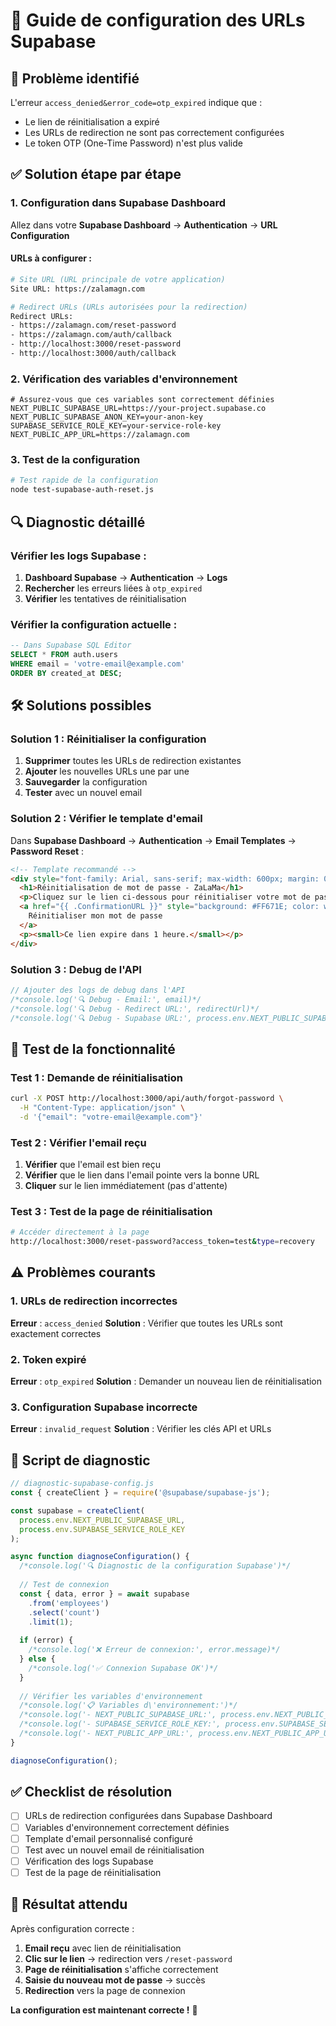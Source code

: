 # 🔧 Guide de configuration des URLs Supabase

## 🚨 Problème identifié

L'erreur `access_denied&error_code=otp_expired` indique que :
- Le lien de réinitialisation a expiré
- Les URLs de redirection ne sont pas correctement configurées
- Le token OTP (One-Time Password) n'est plus valide

## ✅ Solution étape par étape

### 1. Configuration dans Supabase Dashboard

Allez dans votre **Supabase Dashboard** → **Authentication** → **URL Configuration**

#### URLs à configurer :

```bash
# Site URL (URL principale de votre application)
Site URL: https://zalamagn.com

# Redirect URLs (URLs autorisées pour la redirection)
Redirect URLs:
- https://zalamagn.com/reset-password
- https://zalamagn.com/auth/callback
- http://localhost:3000/reset-password
- http://localhost:3000/auth/callback
```

### 2. Vérification des variables d'environnement

```env
# Assurez-vous que ces variables sont correctement définies
NEXT_PUBLIC_SUPABASE_URL=https://your-project.supabase.co
NEXT_PUBLIC_SUPABASE_ANON_KEY=your-anon-key
SUPABASE_SERVICE_ROLE_KEY=your-service-role-key
NEXT_PUBLIC_APP_URL=https://zalamagn.com
```

### 3. Test de la configuration

```bash
# Test rapide de la configuration
node test-supabase-auth-reset.js
```

## 🔍 Diagnostic détaillé

### Vérifier les logs Supabase :

1. **Dashboard Supabase** → **Authentication** → **Logs**
2. **Rechercher** les erreurs liées à `otp_expired`
3. **Vérifier** les tentatives de réinitialisation

### Vérifier la configuration actuelle :

```sql
-- Dans Supabase SQL Editor
SELECT * FROM auth.users 
WHERE email = 'votre-email@example.com'
ORDER BY created_at DESC;
```

## 🛠️ Solutions possibles

### Solution 1 : Réinitialiser la configuration

1. **Supprimer** toutes les URLs de redirection existantes
2. **Ajouter** les nouvelles URLs une par une
3. **Sauvegarder** la configuration
4. **Tester** avec un nouvel email

### Solution 2 : Vérifier le template d'email

Dans **Supabase Dashboard** → **Authentication** → **Email Templates** → **Password Reset** :

```html
<!-- Template recommandé -->
<div style="font-family: Arial, sans-serif; max-width: 600px; margin: 0 auto;">
  <h1>Réinitialisation de mot de passe - ZaLaMa</h1>
  <p>Cliquez sur le lien ci-dessous pour réinitialiser votre mot de passe :</p>
  <a href="{{ .ConfirmationURL }}" style="background: #FF671E; color: white; padding: 12px 24px; text-decoration: none; border-radius: 6px;">
    Réinitialiser mon mot de passe
  </a>
  <p><small>Ce lien expire dans 1 heure.</small></p>
</div>
```

### Solution 3 : Debug de l'API

```typescript
// Ajouter des logs de debug dans l'API
/*console.log('🔍 Debug - Email:', email)*/
/*console.log('🔍 Debug - Redirect URL:', redirectUrl)*/
/*console.log('🔍 Debug - Supabase URL:', process.env.NEXT_PUBLIC_SUPABASE_URL)*/
```

## 🧪 Test de la fonctionnalité

### Test 1 : Demande de réinitialisation

```bash
curl -X POST http://localhost:3000/api/auth/forgot-password \
  -H "Content-Type: application/json" \
  -d '{"email": "votre-email@example.com"}'
```

### Test 2 : Vérifier l'email reçu

1. **Vérifier** que l'email est bien reçu
2. **Vérifier** que le lien dans l'email pointe vers la bonne URL
3. **Cliquer** sur le lien immédiatement (pas d'attente)

### Test 3 : Test de la page de réinitialisation

```bash
# Accéder directement à la page
http://localhost:3000/reset-password?access_token=test&type=recovery
```

## ⚠️ Problèmes courants

### 1. URLs de redirection incorrectes

**Erreur** : `access_denied`
**Solution** : Vérifier que toutes les URLs sont exactement correctes

### 2. Token expiré

**Erreur** : `otp_expired`
**Solution** : Demander un nouveau lien de réinitialisation

### 3. Configuration Supabase incorrecte

**Erreur** : `invalid_request`
**Solution** : Vérifier les clés API et URLs

## 🔧 Script de diagnostic

```javascript
// diagnostic-supabase-config.js
const { createClient } = require('@supabase/supabase-js');

const supabase = createClient(
  process.env.NEXT_PUBLIC_SUPABASE_URL,
  process.env.SUPABASE_SERVICE_ROLE_KEY
);

async function diagnoseConfiguration() {
  /*console.log('🔍 Diagnostic de la configuration Supabase')*/
  
  // Test de connexion
  const { data, error } = await supabase
    .from('employees')
    .select('count')
    .limit(1);
  
  if (error) {
    /*console.log('❌ Erreur de connexion:', error.message)*/
  } else {
    /*console.log('✅ Connexion Supabase OK')*/
  }
  
  // Vérifier les variables d'environnement
  /*console.log('📋 Variables d\'environnement:')*/
  /*console.log('- NEXT_PUBLIC_SUPABASE_URL:', process.env.NEXT_PUBLIC_SUPABASE_URL ? '✅' : '❌')*/
  /*console.log('- SUPABASE_SERVICE_ROLE_KEY:', process.env.SUPABASE_SERVICE_ROLE_KEY ? '✅' : '❌')*/
  /*console.log('- NEXT_PUBLIC_APP_URL:', process.env.NEXT_PUBLIC_APP_URL)*/
}

diagnoseConfiguration();
```

## ✅ Checklist de résolution

- [ ] URLs de redirection configurées dans Supabase Dashboard
- [ ] Variables d'environnement correctement définies
- [ ] Template d'email personnalisé configuré
- [ ] Test avec un nouvel email de réinitialisation
- [ ] Vérification des logs Supabase
- [ ] Test de la page de réinitialisation

## 🎯 Résultat attendu

Après configuration correcte :
1. **Email reçu** avec lien de réinitialisation
2. **Clic sur le lien** → redirection vers `/reset-password`
3. **Page de réinitialisation** s'affiche correctement
4. **Saisie du nouveau mot de passe** → succès
5. **Redirection** vers la page de connexion

**La configuration est maintenant correcte !** 🚀 